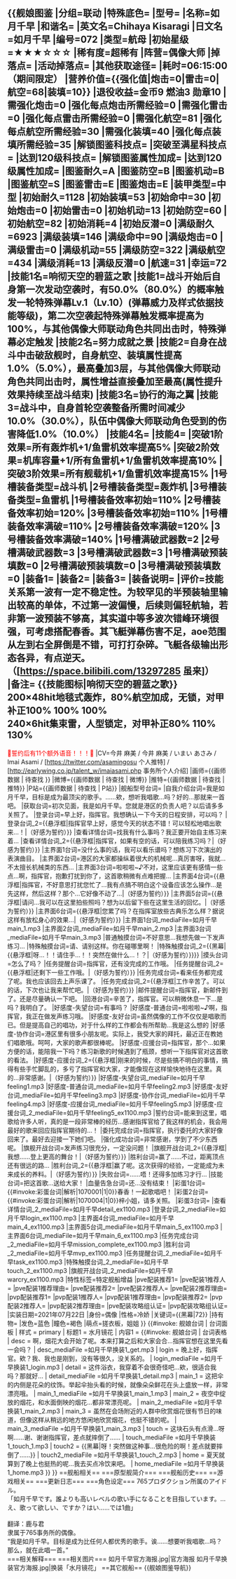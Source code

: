 {{舰娘图鉴 
|分组=联动
|特殊底色=
|型号=
|名称=如月千早
|和谐名=
|英文名=Chihaya Kisaragi
|日文名=如月千早
|编号=072
|类型=航母
|初始星级=★★★☆☆☆
|稀有度=超稀有
|阵营=偶像大师
|掉落点=
|活动掉落点=
|其他获取途径=<!--【无则不填】-->
|耗时=06:15:00（期间限定）
|营养价值={{强化值|炮击=0|雷击=0|航空=68|装填=10}}
|退役收益=金币9 燃油3 勋章10
|需强化炮击=0
|强化每点炮击所需经验=0
|需强化雷击=0
|强化每点雷击所需经验=0
|需强化航空=81
|强化每点航空所需经验=30
|需强化装填=40
|强化每点装填所需经验=35
|解锁图鉴科技点=
|突破至满星科技点=
|达到120级科技点=
|解锁图鉴属性加成=
|达到120级属性加成=
|图鉴耐久=A
|图鉴防空=B
|图鉴机动=B
|图鉴航空=S
|图鉴雷击=E
|图鉴炮击=E
|装甲类型=中型
|初始耐久=1128
|初始装填=53
|初始命中=30
|初始炮击=0
|初始雷击=0
|初始机动=13
|初始防空=60
|初始航空=82
|初始消耗=4
|初始反潜=0
|满级耐久=6923
|满级装填=146
|满级命中=90
|满级炮击=0
|满级雷击=0
|满级机动=55
|满级防空=322
|满级航空=434
|满级消耗=13
|满级反潜=0
|航速=31
|幸运=72
|技能1名=响彻天空的碧蓝之歌
|技能1=战斗开始后自身第一次发动空袭时，有50.0%（80.0%）的概率触发一轮特殊弹幕Lv.1（Lv.10）(弹幕威力及样式依据技能等级)，第二次空袭起特殊弹幕触发概率提高为100%，与其他偶像大师联动角色共同出击时，特殊弹幕必定触发
|技能2名=努力成就之景
|技能2=自身在战斗中击破敌舰时，自身航空、装填属性提高1.0%（5.0%），最高叠加3层，与其他偶像大师联动角色共同出击时，属性增益直接叠加至最高(属性提升效果持续至战斗结束)
|技能3名=协行的海之翼
|技能3=战斗中，自身首轮空袭整备所需时间减少10.0%（30.0%），队伍中偶像大师联动角色受到的伤害降低1.0%（10.0%）
|技能4名=
|技能4=
|突破1阶效果=所有轰炸机+1/鱼雷机效率提高5%
|突破2阶效果=机库容量+1/所有鱼雷机+1/鱼雷机效率提高10%
|突破3阶效果=所有舰载机+1/鱼雷机效率提高15%
|1号槽装备类型=战斗机
|2号槽装备类型=轰炸机
|3号槽装备类型=鱼雷机
|1号槽装备效率初始=110%
|2号槽装备效率初始=120%
|3号槽装备效率初始=110%
|1号槽装备效率满破=110%
|2号槽装备效率满破=120%
|3号槽装备效率满破=140%
|1号槽满破武器数=2
|2号槽满破武器数=3
|3号槽满破武器数=3
|1号槽满破预装填数=0
|2号槽满破预装填数=0
|3号槽满破预装填数=0
|装备1=
|装备2=
|装备3=
|装备说明=
|评价=技能关系第一波有一定不稳定性。为较罕见的半预装轴里输出较高的单体，不过第一波偏慢，后续则偏轻航轴，若非第一波预装不够高，其实道中等多波次错峰环境很强，可考虑搭配春香。其飞艇弹幕伤害不足，aoe范围从左到右全屏倒是不错，可打打杂碎。飞艇各级输出形态各异，有点逆天。（[https://space.bilibili.com/13297285 虽来]）<br>
|备注=
{{技能图标|响彻天空的碧蓝之歌}}<br>
200×48hit地毯式轰炸，80%航空加成，无锁，对甲补正100% 100% 100%<br>
240×6hit集束雷，人型锁定，对甲补正80% 110% 130%<br>
----
<span style="color:red;">💓誓约后有11个额外语音！！！💓</span>
|CV=今井 麻美 / 今井 麻美 / いまい あさみ / Imai Asami / [https://twitter.com/asamingosu 个人推特] / [http://earlywing.co.jp/talent_w/imaiasami.php 事务所个人介绍]
|画师={{画师数据 | 待查找 }}
|微博={{画师数据 | 待查找 | 微博}}
|推特={{画师数据 | 待查找 | 推特}}
|P站={{画师数据 | 待查找 | P站}}
|舰船型号台词=
|自我介绍台词=我是如月千早，目标是成为最顶尖的歌手。……欸，想听我唱歌…吗？好的…那就来一首吧。
|获取台词=初次见面，我是如月千早。您就是港区的负责人吧？以后请多多关照了。
|登录台词=早上好，指挥官。我想确认一下今天的日程安排，可以吗？
|登录台词_2={{悬浮框|指挥官早上好，感觉今天的状态不错！可以轻松地唱出歌来…！|（好感为誓约）}}
|查看详情台词=找我有什么事吗？我正要开始自主练习来着…
|查看详情台词_2={{悬浮框|指挥官，如果有空的话，可以陪我练习吗？|（好感为誓约）}}
|主界面1台词=没什么事的话，我可以看乐谱吗？想练习下次演出的表演曲目。
|主界面2台词=港区的大家都操纵着很大的机械呢…真厉害呀，我就…不太擅长机械类的东西…
|主界面3台词=啦啦啦~♪不对，这里应该更有感情一些点…啊，指挥官，抱歉打扰到你了，这首歌稍微有点难把握…
|主界面4台词={{悬浮框|指挥官，不好意思打扰您忙了…我有点搞不明白这个设备应该怎么操作…是先这样，然后这样？那个…它好像不动了…|（好感为誓约）}} 
|主界面5台词={{悬浮框|请问…我可以在这里拍些照吗？想为以后留下些在这里生活的回忆。|（好感为誓约）}}
|主界面6台词={{悬浮框|您累了吗？在指挥室放些古典乐怎么样？据说这样有放松身心的效果…|（好感为誓约）}}
|主界面1台词_mediaFile=如月千早main_1.mp3
|主界面2台词_mediaFile=如月千早main_2.mp3
|主界面3台词_mediaFile=如月千早main_3.mp3
|普通触摸台词=不好意思…我想先做一下发声练习…
|特殊触摸台词=请、请别这样。你在碰哪里啊！
|特殊触摸台词_2={{黑幕|{{悬浮框|呀…！！请住手…！！突然在做什么…！？|（好感为誓约）}}}}
|摸头台词=怎么了吗？
|任务提醒台词=指挥官，还有没完成的工作哦。
|任务提醒台词_2={{悬浮框|还剩下一些工作哦。|（好感为誓约）}}
|任务完成台词=看来任务都完成了呢。我也应该回去上声乐课了。
|任务完成台词_2={{悬浮框|工作辛苦了。可以的话，下次也让我来帮忙吧。|（好感为誓约）}}
|邮件提醒台词=指挥官，新邮件到了。还是尽量确认一下吧。
|回港台词=辛苦了，指挥官。可以稍微休息一下…是吗？我明白了。
|好感度-失望台词=有事吗？
|好感度-普通台词=啦啦啦~♪啊，指挥官，我正在做发声练习哦。
|好感度-友好台词=虽然偶像的工作不仅仅是唱歌而已。但是提高自己的唱功，对于什么样的工作都会有所帮助…我是这么想的
|好感度-协作台词=港区里有很多小朋友呢。实际上，我受大家的拜托，最近正在教她们唱歌哦。呵呵，大家的歌声都很棒呢。
|好感度-应援台词=指挥官，那个…如果方便的话，能陪我一下吗？练习新歌的时候遇到了瓶颈，想听一下指挥官对这首歌的看法。
|好感度-应援台词_2={{悬浮框|刚来的时候，尽是些搞不明白的事情，搞得有些手忙脚乱的，多亏了指挥官和大家，才能像现在这样愉快地待在这里。真的…非常感谢。|（好感为誓约）}}
|好感度-失望台词_mediaFile=如月千早feeling1.mp3
|好感度-普通台词_mediaFile=如月千早feeling2.mp3
|好感度-友好台词_mediaFile=如月千早feeling3.mp3
|好感度-协作台词_mediaFile=如月千早feeling4.mp3
|好感度-应援台词_mediaFile=如月千早feeling5.mp3
|好感度-应援台词_2_mediaFile=如月千早feeling5_ex1100.mp3
|誓约台词=能来到这里，唱歌给许多人听，真的是一段非常棒的经历…感谢指挥官给了我这样的机会，我会用最好的歌来回应指挥官期待的…！
|委托完成台词=指挥官，执行委托的大家好像回来了。最好去迎接一下她们吧。
|强化成功台词=非常感谢，学到了不少东西呢。
|旗舰开战台词=发声练习很充分，一定没问题！
|旗舰开战台词_2={{悬浮框|我想……登上更高的舞台！|（好感为誓约）}}
|胜利台词=赢了……不过，距离顶点还有很远的路…
|胜利台词_2={{悬浮框|赢了呢。这次获得的经验，一定能成为未来成长的养料。|（好感为誓约）}}
|失败台词=……唔！还得多加练习才行…
|技能台词=把这首歌…送给大家！
|血量告急台词=还…没有结束！
|彩蛋1台词={{#invoke:彩蛋台词|解析|1070001|1|0}}春香！一起歌唱吧！
|彩蛋2台词={{#invoke:彩蛋台词|解析|1070004|1|0}}梓小姐，请多关照。
|彩蛋3台词=
|查看详情台词_2_mediaFile=如月千早detail_ex1100.mp3
|登录台词_2_mediaFile=如月千早login_ex1100.mp3
|主界面4台词_mediaFile=如月千早main_4_ex1100.mp3
|主界面5台词_mediaFile=如月千早main_5_ex1100.mp3
|主界面6台词_mediaFile=如月千早main_6_ex1100.mp3
|任务完成台词_2_mediaFile=如月千早mission_complete_ex1100.mp3
|胜利台词_2_mediaFile=如月千早mvp_ex1100.mp3
|任务提醒台词_2_mediaFile=如月千早task_ex1100.mp3
|特殊触摸台词_2_mediaFile=如月千早touch_2_ex1100.mp3
|旗舰开战台词_2_mediaFile=如月千早warcry_ex1100.mp3
|特性标签=特定舰船增益
|pve配装推荐1=
|pve配装1推荐人=
|pve配装1推荐理由=
|pve配装推荐2=
|pve配装2推荐人=
|pve配装2推荐理由=
|pvp配装推荐1=
|pvp配装1推荐人=
|pvp配装1推荐理由=
|pvp配装推荐2=
|pvp配装2推荐人=
|pvp配装2推荐理由=
|pve配装攻略组认证=
|pvp配装攻略组认证=
|实装日期=2021年07月22日
|身份=偶像
|性格=冷娇
|关键词={{黑幕|72}}
|持有物=
|发色=蓝色
|瞳色=褐色
|萌点=搓衣板，姐姐
}}
{{#invoke: 舰娘台词 | 台词面板 
| 样式 = primary
| 标题1 = 水月镜花
| 内容1 = {{#invoke: 舰娘台词 | 台词表格
  | desc = 啊，烟花大会开始了呢。本来打算之后和大家会合…指挥官想在这里先看一会吗？
  | desc_mediaFile =如月千早换装1_get.mp3
  | login = 晚上好，指挥官。欸？我、我也是刚到，没有等很久，没关系的。
  | login_mediaFile =如月千早换装1_login.mp3
  | detail = 这件浴衣，我穿着不会很奇怪吧…欸，很适合我吗？那就好…
  | detail_mediaFile =如月千早换装1_detail.mp3
  | main_1 = 这把伞的内侧是花朵的纹饰。举起伞抬头看的时候，就像朵朵鲜花在头上盛放一样，非常漂亮哦。
  | main_1_mediaFile =如月千早换装1_main_1.mp3
  | main_2 = 夜空中绽放的烟花，和水面倒映的烟花…都非常漂亮呢。
  | main_2_mediaFile =如月千早换装1_main_2.mp3
  | main_3 = 虽然在会场附近的人群中欣赏烟花很有节日的味道，但像这样从稍远的地方悠闲地欣赏烟花，也挺不错的呢。
  | main_3_mediaFile =如月千早换装1_main_3.mp3
  | touch = 这块石头有点滑…呀啊……谢、谢谢指挥官，差点就摔倒了……
  | touch_mediaFile =如月千早换装1_touch_1.mp3
  | touch2 = {{黑幕|呀！突然做这种事…很危险的啊！差点就要摔倒了……}}
  | touch2_mediaFile =如月千早换装1_touch_2.mp3
  | home = 夏天就算到了晚上也挺热的呢…我去买点冷饮来吧。
  | home_mediaFile =如月千早换装1_home.mp3
  }}
}}
==舰船相关==
===原型舰简介===
===舰船历史===
==游戏相关==
===更新日志===
===角色设定===
765プロダクション所属のアイドル。<br>
「如月千早です。誰よりも高いレベルの歌い手になることを目指しています。…え、歌って欲しい、ですか？はい……では1曲」<br><br>
翻译：鹿与君<br>
隶属于765事务所的偶像。<br>
“我是如月千早。目标是成为比任何人都优秀的歌手。诶……想要听我唱歌…吗？那么，就在此唱一首。”<br>
===相关解释===
===相关图片===
<gallery mode="packed" heights="250px">
如月千早官方海报.jpg|官方海报
如月千早换装官方海报.jpg|换装「水月镜花」
</gallery>
==其它舰船==
{{舰娘图鉴导航}}